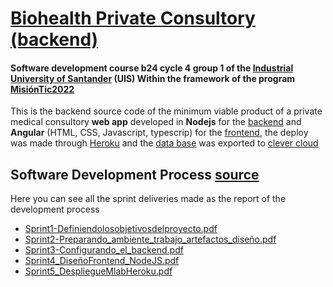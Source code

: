 # [Biohealth Private Consultory](https://biohealth-b24-g01-frontend.herokuapp.com/) [(backend)](https://github.com/DLesmes/biohealth_backend/blob/main/README.md)
#### Software development course b24 cycle 4 group 1 of the [Industrial University of Santander](https://lms.uis.edu.co/) (UIS) Within the framework of the program [MisiónTic2022](https://www.misiontic2022.gov.co/portal/)

This is the backend source code of the minimum viable product of a private medical consultory **web app** developed in **Nodejs** for the [backend](https://github.com/DLesmes/biohealth_backend/blob/main/README.md) and **Angular** (HTML, CSS, Javascript, typescrip) for the [frontend](https://github.com/DLesmes/biohealth_frontend/blob/main/README.md), the deploy was made through [Heroku](http://biohealth-b24-g01-frontend.herokuapp.com/) and the [data base](https://github.com/DLesmes/biohealth_backend/blob/main/biohealthDataBase.sql) was exported to [clever cloud](https://www.clever-cloud.com/)

## Software Development Process [source](https://github.com/DLesmes/MisionTic2022/tree/main/WebDevelopment/Deliverables)

Here you can see all the sprint deliveries made as the report of the development process
* [Sprint1-Definiendolosobjetivosdelproyecto.pdf](https://github.com/DLesmes/MisionTic2022/blob/main/WebDevelopment/Deliverables/Sprint1-Definiendolosobjetivosdelproyecto.pdf)
* [Sprint2-Preparando_ambiente_trabajo_artefactos_diseño.pdf](https://github.com/DLesmes/MisionTic2022/blob/main/WebDevelopment/Deliverables/Sprint2-Preparando_ambiente_trabajo_artefactos_dise%C3%B1o.pdf)
* [Sprint3-Configurando_el_backend.pdf](https://github.com/DLesmes/MisionTic2022/blob/main/WebDevelopment/Deliverables/Sprint3-Configurando_el_backend.pdf)
* [Sprint4_DiseñoFrontend_NodeJS.pdf](https://github.com/DLesmes/MisionTic2022/blob/main/WebDevelopment/Deliverables/Sprint4_Dise%C3%B1oFrontend_NodeJS.pdf)
* [Sprint5_DespliegueMlabHeroku.pdf](https://github.com/DLesmes/MisionTic2022/blob/main/WebDevelopment/Deliverables/Sprint5_DespliegueMlabHeroku.pdf)
